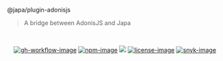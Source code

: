@japa/plugin-adonisjs
> A bridge between AdonisJS and Japa

<br />

<div align="center">

[![gh-workflow-image]][gh-workflow-url] [![npm-image]][npm-url] ![][typescript-image] [![license-image]][license-url] [![snyk-image]][snyk-url]

</div>

[gh-workflow-image]: https://img.shields.io/github/workflow/status/japa/plugin-adonisjs/test?style=for-the-badge
[gh-workflow-url]: https://github.com/japa/plugin-adonisjs/actions/workflows/test.yml "Github action"

[npm-image]: https://img.shields.io/npm/v/@japa/plugin-adonisjs/latest.svg?style=for-the-badge&logo=npm
[npm-url]: https://www.npmjs.com/package/@japa/plugin-adonisjs/v/latest "npm"

[typescript-image]: https://img.shields.io/badge/Typescript-294E80.svg?style=for-the-badge&logo=typescript

[license-url]: LICENSE.md
[license-image]: https://img.shields.io/github/license/japa/plugin-adonisjs?style=for-the-badge

[snyk-image]: https://img.shields.io/snyk/vulnerabilities/github/japa/plugin-adonisjs?label=Snyk%20Vulnerabilities&style=for-the-badge
[snyk-url]: https://snyk.io/test/github/japa/plugin-adonisjs?targetFile=package.json "snyk"

